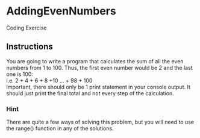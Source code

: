 # AddingEvenNumbers
 Coding Exercise

## Instructions
<p>
You are going to write a program that calculates the sum of all the even numbers from 1 to 100. Thus, the first even number 
would be 2 and the last one is 100: <br>
i.e. 2 + 4 + 6 + 8 +10 ... + 98 + 100
<br>
Important, there should only be 1 print statement in your console output. It should just print the final total and not 
every step of the calculation.
</p>

### Hint
There are quite a few ways of solving this problem, but you will need to use the range() function in any of the solutions.